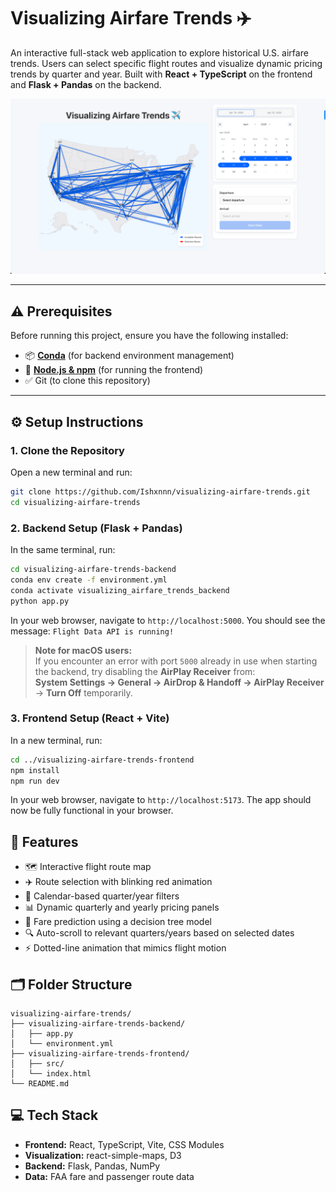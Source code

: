 # Visualizing Airfare Trends ✈️

An interactive full-stack web application to explore historical U.S. airfare trends. Users can select specific flight routes and visualize dynamic pricing trends by quarter and year. Built with **React + TypeScript** on the frontend and **Flask + Pandas** on the backend.

![Map Overview](screenshots/map-overview.png)

---

## ⚠️ Prerequisites

Before running this project, ensure you have the following installed:

- 📦 [**Conda**](https://docs.conda.io/en/latest/miniconda.html) (for backend environment management)
- 🧰 [**Node.js & npm**](https://nodejs.org/) (for running the frontend)
- ✅ Git (to clone this repository)

---

## ⚙️ Setup Instructions

### 1. Clone the Repository
Open a new terminal and run:

```bash
git clone https://github.com/Ishxnnn/visualizing-airfare-trends.git
cd visualizing-airfare-trends
```

### 2. Backend Setup (Flask + Pandas)
In the same terminal, run:

```bash
cd visualizing-airfare-trends-backend
conda env create -f environment.yml
conda activate visualizing_airfare_trends_backend
python app.py
```

In your web browser, navigate to `http://localhost:5000`.
You should see the message: `Flight Data API is running!`

> **Note for macOS users:**  
If you encounter an error with port `5000` already in use when starting the backend, try disabling the **AirPlay Receiver** from:  
**System Settings → General → AirDrop & Handoff → AirPlay Receiver** → **Turn Off** temporarily.


### 3. Frontend Setup (React + Vite)
In a new terminal, run:

```bash
cd ../visualizing-airfare-trends-frontend
npm install
npm run dev
```

In your web browser, navigate to `http://localhost:5173`.
The app should now be fully functional in your browser.

## 🧠 Features

* 🗺️ Interactive flight route map
* ✈️ Route selection with blinking red animation
* 📅 Calendar-based quarter/year filters
* 📊 Dynamic quarterly and yearly pricing panels
* 🧮 Fare prediction using a decision tree model
* 🔍 Auto-scroll to relevant quarters/years based on selected dates
* ⚡ Dotted-line animation that mimics flight motion

## 🗂️ Folder Structure

```
visualizing-airfare-trends/
├── visualizing-airfare-trends-backend/
│   ├── app.py
│   └── environment.yml
├── visualizing-airfare-trends-frontend/
│   ├── src/
│   └── index.html
└── README.md
```

## 💻 Tech Stack

* **Frontend:** React, TypeScript, Vite, CSS Modules
* **Visualization:** react-simple-maps, D3
* **Backend:** Flask, Pandas, NumPy
* **Data:** FAA fare and passenger route data
